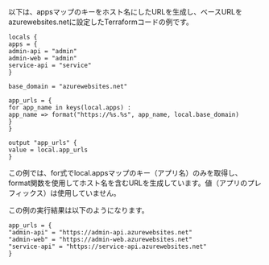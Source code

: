 以下は、appsマップのキーをホスト名にしたURLを生成し、ベースURLをazurewebsites.netに設定したTerraformコードの例です。

```hcl
locals {
apps = {
admin-api = "admin"
admin-web = "admin"
service-api = "service"
}

base_domain = "azurewebsites.net"

app_urls = {
for app_name in keys(local.apps) :
app_name => format("https://%s.%s", app_name, local.base_domain)
}
}

output "app_urls" {
value = local.app_urls
}
```

この例では、for式でlocal.appsマップのキー（アプリ名）のみを取得し、format関数を使用してホスト名を含むURLを生成しています。値（アプリのプレフィックス）は使用していません。

この例の実行結果は以下のようになります。

```
app_urls = {
"admin-api" = "https://admin-api.azurewebsites.net"
"admin-web" = "https://admin-web.azurewebsites.net"
"service-api" = "https://service-api.azurewebsites.net"
}
```
